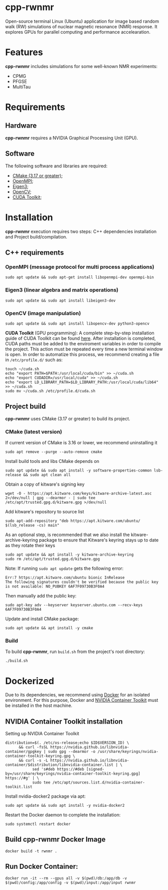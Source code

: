 # cpp-rwnmr

Open-source terminal Linux (Ubuntu) application for image based random walk (RW) simulations of nuclear magnetic resonance (NMR) response. It explores GPUs for parallel computing and performance accelearation.

# Features
**cpp-rwnmr** includes simulations for some well-known NMR experiments:

+ CPMG
+ PFGSE
+ MultiTau

# Requirements
## Hardware
**cpp-rwnmr** requires a NVIDIA Graphical Processing Unit (GPU).

## Software
The following software and libraries are required:
+ [CMake (3.17 or greater)](https://cmake.org/);
+ [OpenMPI](https://www.open-mpi.org/);
+ [Eigen3](https://eigen.tuxfamily.org/);
+ [OpenCV](https://opencv.org/);
+ [CUDA Toolkit](https://developer.nvidia.com/cuda-toolkit);

# Installation
**cpp-rwnmr** execution requires two steps: C++ dependencies installation and Project build/compilation.

## C++ requirements

### **OpenMPI** (message protocol for multi process applications) 
``` 
sudo apt update && sudo apt-get install libopenmpi-dev openmpi-bin
```

### **Eigen3** (linear algebra and matrix operations) 
```
sudo apt update && sudo apt install libeigen3-dev
```

### **OpenCV** (image manipulation)
```
sudo apt update && sudo apt install libopencv-dev python3-opencv
```

**CUDA Toolkit** (GPU programming):
A complete step-by-step installation guide of CUDA Toolkit can be found [here](https://developer.nvidia.com/cuda-downloads/).
After installation is completed, CUDA paths must be added to the enviroment variables in order to compile the project.
This action must be repeated every time a new terminal window is open. In order to automatize this process, we recommend creating a file in ``/etc/profile.d/`` such as:
``` 
touch ~/cuda.sh
echo "export PATH=$PATH:/usr/local/cuda/bin" >> ~/cuda.sh
echo "export CUDADIR=/usr/local/cuda" >> ~/cuda.sh
echo "export LD_LIBRARY_PATH=$LD_LIBRARY_PATH:/usr/local/cuda/lib64" >> ~/cuda.sh
sudo mv ~/cuda.sh /etc/profile.d/cuda.sh
```

## Project build 
**cpp-rwnmr** uses CMake (3.17 or greater) to build its project.

### CMake (latest version)
If current version of CMake is 3.16 or lower, we recommend uninstalling it
```
sudo apt remove --purge --auto-remove cmake
```

Install build tools and libs CMake depends on
```
sudo apt update && sudo apt install -y software-properties-common lsb-release && sudo apt clean all
```

Obtain a copy of kitware's signing key
```
wget -O - https://apt.kitware.com/keys/kitware-archive-latest.asc 2>/dev/null | gpg --dearmor - | sudo tee /etc/apt/trusted.gpg.d/kitware.gpg >/dev/null
```

Add kitware's repository to source list
```
sudo apt-add-repository "deb https://apt.kitware.com/ubuntu/ $(lsb_release -cs) main"
```

As an optional step, is recommended that we also install the kitware-archive-keyring package to ensure that Kitware's keyring stays up to date as they rotate their keys
```
sudo apt update && apt install -y kitware-archive-keyring 
sudo rm /etc/apt/trusted.gpg.d/kitware.gpg
```

Note: If running ``sudo apt update`` gets the following error:
```
Err:7 https://apt.kitware.com/ubuntu bionic InRelease
The following signatures couldn't be verified because the public key is not available: NO_PUBKEY 6AF7F09730B3F0A4
```
Then manually add the public key:
```
sudo apt-key adv --keyserver keyserver.ubuntu.com --recv-keys 6AF7F09730B3F0A4
```

Update and install CMake package:
```
sudo apt update && apt install -y cmake
```

### Build
To build **cpp-rwnmr**, run  ``build.sh`` from the project's root directory:
```
./build.sh
```

# Dockerized
Due to its dependencies, we recommend using [Docker](https://www.docker.com/) for an isolated environment.
For this purpose, Docker and [NVIDIA Container Toolkit](https://docs.nvidia.com/datacenter/cloud-native/container-toolkit/install-guide.html) must be installed in the host machine.

## NVIDIA Container Toolkit installation
Setting up NVIDIA Container Toolkit
```
distribution=$(. /etc/os-release;echo $ID$VERSION_ID) \
      && curl -fsSL https://nvidia.github.io/libnvidia-container/gpgkey | sudo gpg --dearmor -o /usr/share/keyrings/nvidia-container-toolkit-keyring.gpg \
      && curl -s -L https://nvidia.github.io/libnvidia-container/$distribution/libnvidia-container.list | \
            sed 's#deb https://#deb [signed-by=/usr/share/keyrings/nvidia-container-toolkit-keyring.gpg] https://#g' | \
            sudo tee /etc/apt/sources.list.d/nvidia-container-toolkit.list
```

Install nvidia-docker2 package via apt:
```
sudo apt update && sudo apt install -y nvidia-docker2
```

Restart the Docker daemon to complete the installation:
```
sudo systemctl restart docker
```

## Build cpp-rwnmr Docker Image
```
docker build -t rwnmr .
```

## Run Docker Container:
```
docker run -it --rm --gpus all -v $(pwd)/db:/app/db -v $(pwd)/config:/app/config -v $(pwd)/input:/app/input rwnmr
```